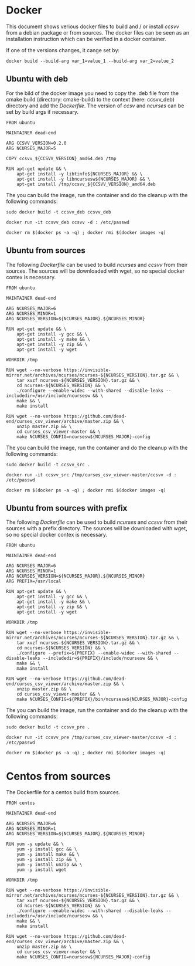 # Docker

This document shows verious docker files to build and / or install *ccsvv* from a debian package
or from sources. The docker files can be seen as an installation instruction which can
be verified in a docker container.

If one of the versions changes, it cange set by: 

```
docker build --build-arg var_1=value_1 --build-arg var_2=value_2
```

## Ubuntu with deb

For the bild of the docker image you need to copy the .deb file from the cmake build (directory: cmake-build) 
to the context (here: ccsvv_deb) directory and add the *Dockerfile*. The version of *ccsv* and *ncurses* can
be set by build args if necessary.

```
FROM ubuntu 

MAINTAINER dead-end

ARG CCSVV_VERSION=0.2.0
ARG NCURSES_MAJOR=5

COPY ccsvv_${CCSVV_VERSION}_amd64.deb /tmp

RUN apt-get update && \
	apt-get install -y libtinfo${NCURSES_MAJOR} && \
	apt-get install -y libncursesw${NCURSES_MAJOR} && \
	apt-get install /tmp/ccsvv_${CCSVV_VERSION}_amd64.deb
```

The you can build the image, run the container and do the cleanup with the following commands:

```
sudo docker build -t ccsvv_deb ccsvv_deb

docker run -it ccsvv_deb ccsvv -d : /etc/passwd

docker rm $(docker ps -a -q) ; docker rmi $(docker images -q)
```

## Ubuntu from sources

The following *Dockerfile* can be used to build *ncurses* and *ccsvv* from their sources.
The sources will be downloaded with wget, so no special docker contex is necessary.

```
FROM ubuntu 

MAINTAINER dead-end

ARG NCURSES_MAJOR=6
ARG NCURSES_MINOR=1
ARG NCURSES_VERSION=${NCURSES_MAJOR}.${NCURSES_MINOR}

RUN apt-get update && \
	apt-get install -y gcc && \
	apt-get install -y make && \
	apt-get install -y zip && \
	apt-get install -y wget 

WORKDIR /tmp

RUN wget --no-verbose https://invisible-mirror.net/archives/ncurses/ncurses-${NCURSES_VERSION}.tar.gz && \
	tar xvzf ncurses-${NCURSES_VERSION}.tar.gz && \
	cd ncurses-${NCURSES_VERSION} && \
	./configure --enable-widec --with-shared --disable-leaks --includedir=/usr/include/ncursesw && \
	make && \
	make install

RUN wget --no-verbose https://github.com/dead-end/curses_csv_viewer/archive/master.zip && \
	unzip master.zip && \
	cd curses_csv_viewer-master && \
	make NCURSES_CONFIG=ncursesw${NCURSES_MAJOR}-config
```

The you can build the image, run the container and do the cleanup with the following commands:

```
sudo docker build -t ccsvv_src .

docker run -it ccsvv_src /tmp/curses_csv_viewer-master/ccsvv -d : /etc/passwd

docker rm $(docker ps -a -q) ; docker rmi $(docker images -q)
```

## Ubuntu from sources with prefix

The following *Dockerfile* can be used to build *ncurses* and *ccsvv* from their sources with a prefix directory.
The sources will be downloaded with wget, so no special docker contex is necessary.

```
FROM ubuntu 

MAINTAINER dead-end

ARG NCURSES_MAJOR=6
ARG NCURSES_MINOR=1
ARG NCURSES_VERSION=${NCURSES_MAJOR}.${NCURSES_MINOR}
ARG PREFIX=/usr/local

RUN apt-get update && \
	apt-get install -y gcc && \
	apt-get install -y make && \
	apt-get install -y zip && \
	apt-get install -y wget 

WORKDIR /tmp

RUN wget --no-verbose https://invisible-mirror.net/archives/ncurses/ncurses-${NCURSES_VERSION}.tar.gz && \
	tar xvzf ncurses-${NCURSES_VERSION}.tar.gz && \
	cd ncurses-${NCURSES_VERSION} && \
	./configure --prefix=${PREFIX} --enable-widec --with-shared --disable-leaks --includedir=${PREFIX}/include/ncursesw && \
	make && \
	make install

RUN wget --no-verbose https://github.com/dead-end/curses_csv_viewer/archive/master.zip && \
	unzip master.zip && \
	cd curses_csv_viewer-master && \
	make NCURSES_CONFIG=${PREFIX}/bin/ncursesw${NCURSES_MAJOR}-config
```

The you can build the image, run the container and do the cleanup with the following commands:

```
sudo docker build -t ccsvv_pre .

docker run -it ccsvv_pre /tmp/curses_csv_viewer-master/ccsvv -d : /etc/passwd

docker rm $(docker ps -a -q) ; docker rmi $(docker images -q)
```

# Centos from sources

The Dockerfile for a centos build from sources.

```
FROM centos

MAINTAINER dead-end

ARG NCURSES_MAJOR=6
ARG NCURSES_MINOR=1
ARG NCURSES_VERSION=${NCURSES_MAJOR}.${NCURSES_MINOR}

RUN yum -y update && \
	yum -y install gcc && \
	yum -y install make && \
	yum -y install zip && \
	yum -y install unzip && \
	yum -y install wget

WORKDIR /tmp

RUN wget --no-verbose https://invisible-mirror.net/archives/ncurses/ncurses-${NCURSES_VERSION}.tar.gz && \
	tar xvzf ncurses-${NCURSES_VERSION}.tar.gz && \
	cd ncurses-${NCURSES_VERSION} && \
	./configure --enable-widec --with-shared --disable-leaks --includedir=/usr/include/ncursesw && \
	make && \
	make install

RUN wget --no-verbose https://github.com/dead-end/curses_csv_viewer/archive/master.zip && \
	unzip master.zip && \
	cd curses_csv_viewer-master && \
	make NCURSES_CONFIG=ncursesw${NCURSES_MAJOR}-config
```

